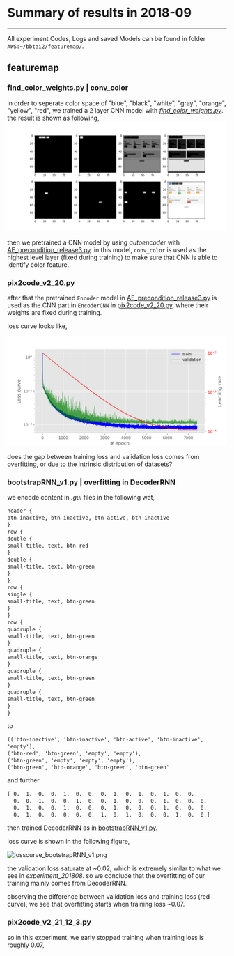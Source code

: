 # Summary of results in 2018-09
---

All experiment Codes, Logs and saved Models can be found in folder `AWS:~/bbtai2/featuremap/`.

## featuremap

### find_color_weights.py | conv_color

in order to seperate color space of "blue", "black", "white", "gray", "orange", "yellow", "red", we trained a 2 layer CNN model with [*find_color_weights.py*](./featuremap/find_color_weights.py). the result is shown as following,
![conv_color.png](./featuremap/figures/conv_color.png)

then we pretrained a CNN model by using *autoencoder* with [AE_precondition_release3.py](./featuremap/AE_precondition_release3.py). in this model, `conv_color` is used as the highest level layer (fixed during training) to make sure that CNN is able to identify color feature.

### pix2code_v2_20.py

after that the pretrained `Encoder` model in [AE_precondition_release3.py](./featuremap/AE_precondition_release3.py) is used as the CNN part in `EncoderCNN` in [pix2code_v2_20.py](./featuremap/pix2code_v2_20.py), where their weights are fixed during training.

loss curve looks like,

![losscurve_pix2code_v2_20.png](./featuremap/figures/losscurve_pix2code_v2_20.png)

does the gap between training loss and validation loss comes from overfitting, or due to the intrinsic distribution of datasets?

### bootstrapRNN_v1.py | overfitting in DecoderRNN

we encode content in *.gui* files in the following wat,

```
header {
btn-inactive, btn-inactive, btn-active, btn-inactive
}
row {
double {
small-title, text, btn-red
}
double {
small-title, text, btn-green
}
}
row {
single {
small-title, text, btn-green
}
}
row {
quadruple {
small-title, text, btn-green
}
quadruple {
small-title, text, btn-orange
}
quadruple {
small-title, text, btn-green
}
quadruple {
small-title, text, btn-green
}
}
```
to
```
(('btn-inactive', 'btn-inactive', 'btn-active', 'btn-inactive', 'empty'),
('btn-red', 'btn-green', 'empty', 'empty'),
('btn-green', 'empty', 'empty', 'empty'),
('btn-green', 'btn-orange', 'btn-green', 'btn-green'
```
and further
```
[ 0.  1.  0.  0.  1.  0.  0.  0.  1.  0.  1.  0.  1.  0.  0.
  0.  0.  1.  0.  0.  1.  0.  0.  1.  0.  0.  0.  1.  0.  0.  0.  
  0.  1.  0.  0.  1.  0.  0.  0.  1.  0.  0.  0.  1.  0.  0.  0.  
  0.  1.  0.  0.  0.  0.  0.  1.  0.  1.  0.  0.  0.  1.  0.  0.]
```

then trained DecoderRNN as in [bootstrapRNN_v1.py](../featuremap/bootstrapRNN_v1.py).

loss curve is shown in the following figure,

![losscurve_bootstrapRNN_v1.png](./featuremap/losscurve_bootstrapRNN_v1.png)

the validation loss saturate at ~0.02, which is extremely similar to what we see in *experiment_201808*. so we conclude that the overfitting of our training mainly comes from DecoderRNN.

observing the difference between validation loss and training loss (red curve), we see that overfitting starts when training loss ~0.07.

### pix2code_v2_21_12_3.py

so in this experiment, we early stopped training when training loss is roughly 0.07,

